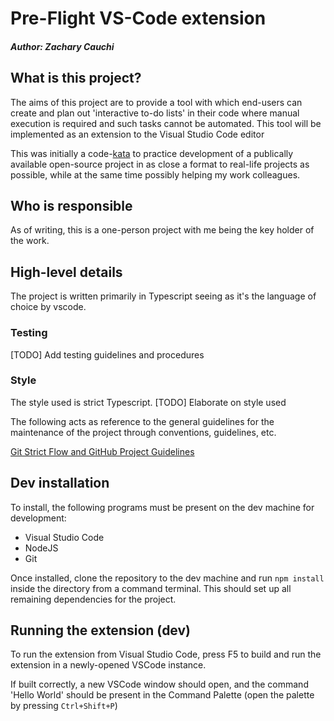 # Pre-Flight VS-Code extension
##### Author: Zachary Cauchi

## What is this project?
The aims of this project are to provide a tool with which end-users can create and plan out 'interactive to-do lists' in their code where manual execution is required and such tasks cannot be automated. This tool will be implemented as an extension to the Visual Studio Code editor

This was initially a code-[kata](http://codekata.com/) to practice development of a publically available open-source project in as close a format to real-life projects as possible, while at the same time possibly helping my work colleagues.

## Who is responsible
As of writing, this is a one-person project with me being the key holder of the work.

## High-level details
The project is written primarily in Typescript seeing as it's the language of choice by vscode.

### Testing
[TODO] Add testing guidelines and procedures

### Style
The style used is strict Typescript.
[TODO] Elaborate on style used

The following acts as reference to the general guidelines for the maintenance of the project through conventions, guidelines, etc.

[Git Strict Flow and GitHub Project Guidelines](https://gist.github.com/rsp/057481db4dbd999bb7077f211f53f212)

## Dev installation
To install, the following programs must be present on the dev machine for development:
- Visual Studio Code
- NodeJS
- Git

Once installed, clone the repository to the dev machine and run `npm install` inside the directory from a command terminal. This should set up all remaining dependencies for the project.

## Running the extension (dev)
To run the extension from Visual Studio Code, press F5 to build and run the extension in a newly-opened VSCode instance.

If built correctly, a new VSCode window should open, and the command 'Hello World' should be present in the Command Palette (open the palette by pressing `Ctrl+Shift+P`)
